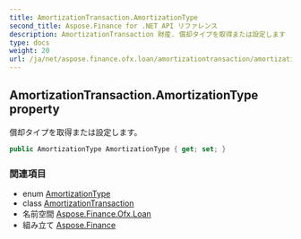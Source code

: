 ```yaml
---
title: AmortizationTransaction.AmortizationType
second_title: Aspose.Finance for .NET API リファレンス
description: AmortizationTransaction 財産. 償却タイプを取得または設定します
type: docs
weight: 20
url: /ja/net/aspose.finance.ofx.loan/amortizationtransaction/amortizationtype/
---
```

## AmortizationTransaction.AmortizationType property

償却タイプを取得または設定します。

```csharp
public AmortizationType AmortizationType { get; set; }
```

### 関連項目

* enum [AmortizationType](../../amortizationtype/)
* class [AmortizationTransaction](../)
* 名前空間 [Aspose.Finance.Ofx.Loan](../../amortizationtransaction/)
* 組み立て [Aspose.Finance](../../../)


